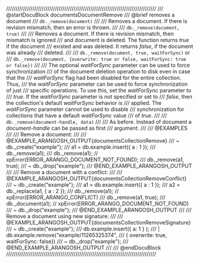 ////////////////////////////////////////////////////////////////////////////////
/// @startDocuBlock documentsDocumentRemove
/// @brief removes a document
/// `db._remove(document)`
///
/// Removes a document. If there is revision mismatch, then an error is thrown.
///
/// `db._remove(document, true)`
///
/// Removes a document. If there is revision mismatch, then mismatch is ignored
/// and document is deleted. The function returns *true* if the document
/// existed and was deleted. It returns *false*, if the document was already
/// deleted.
///
/// `db._remove(document, true, waitForSync)` or
/// `db._remove(document, {overwrite: true or false, waitForSync: true or false})`
///
/// The optional *waitForSync* parameter can be used to force synchronization
/// of the document deletion operation to disk even in case that the
/// *waitForSync* flag had been disabled for the entire collection.  Thus,
/// the *waitForSync* parameter can be used to force synchronization of just
/// specific operations. To use this, set the *waitForSync* parameter to
/// *true*. If the *waitForSync* parameter is not specified or set to
/// *false*, then the collection's default *waitForSync* behavior is
/// applied. The *waitForSync* parameter cannot be used to disable
/// synchronization for collections that have a default *waitForSync* value
/// of *true*.
///
/// `db._remove(document-handle, data)`
///
/// As before. Instead of document a *document-handle* can be passed as first
/// argument.
///
/// @EXAMPLES
///
/// Remove a document:
///
/// @EXAMPLE_ARANGOSH_OUTPUT{documentsCollectionRemove}
/// ~ db._create("example");
///   a1 = db.example.insert({ a : 1 });
///   db._remove(a1);
///   db._remove(a1);  // xpError(ERROR_ARANGO_DOCUMENT_NOT_FOUND);
///   db._remove(a1, true);
/// ~ db._drop("example");
/// @END_EXAMPLE_ARANGOSH_OUTPUT
///
/// Remove a document with a conflict:
///
/// @EXAMPLE_ARANGOSH_OUTPUT{documentsCollectionRemoveConflict}
/// ~ db._create("example");
///   a1 = db.example.insert({ a : 1 });
///   a2 = db._replace(a1, { a : 2 });
///   db._remove(a1);       // xpError(ERROR_ARANGO_CONFLICT)
///   db._remove(a1, true);
///   db._document(a1);     // xpError(ERROR_ARANGO_DOCUMENT_NOT_FOUND)
/// ~ db._drop("example");
/// @END_EXAMPLE_ARANGOSH_OUTPUT
///
/// Remove a document using new signature:
///
/// @EXAMPLE_ARANGOSH_OUTPUT{documentsCollectionRemoveSignature}
/// ~ db._create("example");
///   db.example.insert({ a:  1 } );
/// | db.example.remove("example/11265325374",
///        { overwrite: true, waitForSync: false})
/// ~ db._drop("example");
/// @END_EXAMPLE_ARANGOSH_OUTPUT
///
/// @endDocuBlock
////////////////////////////////////////////////////////////////////////////////